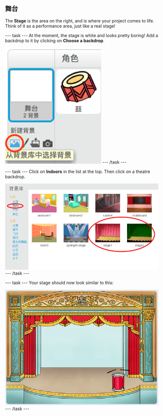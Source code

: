 ## 舞台

The **Stage** is the area on the right, and is where your project comes to life. Think of it as a performance area, just like a real stage!

\--- task \--- At the moment, the stage is white and looks pretty boring! Add a backdrop to it by clicking on **Choose a backdrop**.

![截屏](images/band-stage-choose.png) \--- /task \---

\--- task \--- Click on **Indoors** in the list at the top. Then click on a theatre backdrop.

![截屏](images/band-backdrop.png) \--- /task \---

\--- task \--- Your stage should now look similar to this:

![截图](images/band-stage.png) \--- /task \---
